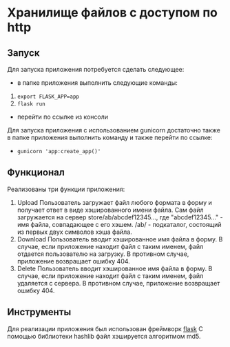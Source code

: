 # Хранилище файлов с доступом по http

## Запуск

Для запуска приложения потребуется сделать следующее:
- в папке приложения выполнить следующие команды:
 1. `export FLASK_APP=app`
 2. `flask run`
- перейти по ссылке из консоли

Для запуска приложения с использованием gunicorn достаточно также в папке приложения выполнить команду и также перейти по ссылке:
- `gunicorn 'app:create_app()'`

## Функционал

Реализованы три функции приложения:
1. Upload
  Пользователь загружает файл любого формата в форму и получает ответ в виде хэшированного имени файла. Сам файл загружается на сервер store/ab/abcdef12345..., где "abcdef12345..." - имя файла, совпадающее с его хэшем. /ab/  - подкаталог, состоящий из первых двух символов хэша файла.
2. Download
  Пользователь вводит хэшированное имя файла в форму. В случае, если приложение находит файл с таким именем, файл отдается пользователю на загрузку. В противном случае, приложение возвращает ошибку 404.
3. Delete
  Пользователь вводит хэшированное имя файла в форму. В случае, если приложение находит файл с таким именем, файл удаляется с сервера. В противном случае, приложение возвращает ошибку 404.

## Инструменты

Для реализации приложения был использован фреймворк [flask](https://flask.palletsprojects.com/en/1.1.x/)
С помощью библиотеки hashlib файл хэшируется алгоритмом md5.
